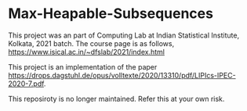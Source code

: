 # Max-Heapable-Subsequences
This project was an part of Computing Lab at Indian Statistical Institute, Kolkata, 2021 batch. The course page is as follows, https://www.isical.ac.in/~dfslab/2021/index.html

This project is an implementation of the paper https://drops.dagstuhl.de/opus/volltexte/2020/13310/pdf/LIPIcs-IPEC-2020-7.pdf.

This reposiroty is no longer maintained. Refer this at your own risk.